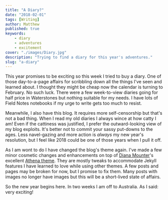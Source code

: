 ```yaml
---
title: "A Diary?"
date: "2018-02-01"
tags: [Writing]
author: Matthew
published: true
keywords:
    - diary
    - adventures
    - excitement
cover: "./images/Diary.jpg"
description: "Trying to find a diary for this year's adventures."
slug: "a-diary" 
---
```

This year promises to be exciting so this week I tried to buy a diary. One of those day-to-a-page affairs for scribbling down all the things I've seen and learned about. I thought they might be cheap now the calendar is turning to February. No such luck. There were a few week-to-view diaries going for half price in Waterstones but nothing suitable for my needs. I have lots of Field Notes notebooks if my urge to write gets too much to resist.

Meanwhile, I also have this blog. It requires more self-censorship but that's not a bad thing. When I read my old diaries I always wince at how catty I am! Even if the cattiness was justified, I prefer the outward-looking view of my blog exploits. It's better not to commit your sassy put-downs to the ages. Less navel-gazing and more action is *always* my new year's resolution, but I feel like 2018 could be one of those years when I pull it off.

As I am wont to do I have changed the blog's theme again. I've made a few minor cosmetic changes and enhancements on top of [Diana Mounter](https://broccolini.net)'s excellent [Athena theme](https://github.com/broccolini/athena). They are mostly tweaks to accommodate Jekyll features I have learned to love while using other themes. A few posts and pages may be broken for now, but I promise to fix them. Many posts with images no longer have images but this will be a short-lived state of affairs.

So the new year begins here. In two weeks I am off to Australia. As I said: very exciting!